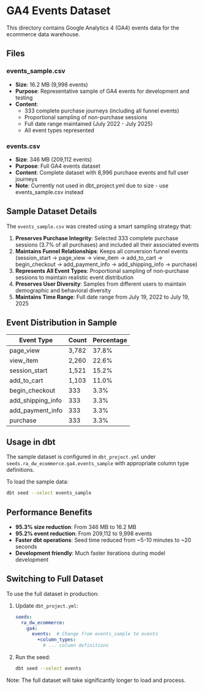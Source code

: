 # GA4 Events Dataset

This directory contains Google Analytics 4 (GA4) events data for the ecommerce data warehouse.

## Files

### events_sample.csv
- **Size**: 16.2 MB (9,998 events)
- **Purpose**: Representative sample of GA4 events for development and testing
- **Content**: 
  - 333 complete purchase journeys (including all funnel events)
  - Proportional sampling of non-purchase sessions
  - Full date range maintained (July 2022 - July 2025)
  - All event types represented

### events.csv
- **Size**: 346 MB (209,112 events)  
- **Purpose**: Full GA4 events dataset
- **Content**: Complete dataset with 8,996 purchase events and full user journeys
- **Note**: Currently not used in dbt_project.yml due to size - use events_sample.csv instead

## Sample Dataset Details

The `events_sample.csv` was created using a smart sampling strategy that:

1. **Preserves Purchase Integrity**: Selected 333 complete purchase sessions (3.7% of all purchases) and included all their associated events
2. **Maintains Funnel Relationships**: Keeps all conversion funnel events (session_start → page_view → view_item → add_to_cart → begin_checkout → add_payment_info → add_shipping_info → purchase)
3. **Represents All Event Types**: Proportional sampling of non-purchase sessions to maintain realistic event distribution
4. **Preserves User Diversity**: Samples from different users to maintain demographic and behavioral diversity
5. **Maintains Time Range**: Full date range from July 19, 2022 to July 19, 2025

## Event Distribution in Sample

| Event Type | Count | Percentage |
|------------|-------|------------|
| page_view | 3,782 | 37.8% |
| view_item | 2,260 | 22.6% |
| session_start | 1,521 | 15.2% |
| add_to_cart | 1,103 | 11.0% |
| begin_checkout | 333 | 3.3% |
| add_shipping_info | 333 | 3.3% |
| add_payment_info | 333 | 3.3% |
| purchase | 333 | 3.3% |

## Usage in dbt

The sample dataset is configured in `dbt_project.yml` under `seeds.ra_dw_ecommerce.ga4.events_sample` with appropriate column type definitions.

To load the sample data:
```bash
dbt seed --select events_sample
```

## Performance Benefits

- **95.3% size reduction**: From 346 MB to 16.2 MB
- **95.2% event reduction**: From 209,112 to 9,998 events  
- **Faster dbt operations**: Seed time reduced from ~5-10 minutes to ~20 seconds
- **Development friendly**: Much faster iterations during model development

## Switching to Full Dataset

To use the full dataset in production:

1. Update `dbt_project.yml`:
   ```yaml
   seeds:
     ra_dw_ecommerce:
       ga4:
         events:  # Change from events_sample to events
           +column_types:
             # ... column definitions
   ```

2. Run the seed:
   ```bash
   dbt seed --select events
   ```

Note: The full dataset will take significantly longer to load and process.